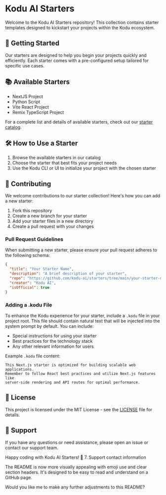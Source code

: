 # Kodu AI Starters

Welcome to the Kodu AI Starters repository! This collection contains starter templates designed to kickstart your projects within the Kodu ecosystem.

## 🚀 Getting Started

Our starters are designed to help you begin your projects quickly and efficiently. Each starter comes with a pre-configured setup tailored for specific use cases.

## 📚 Available Starters

- NextJS Project
- Python Script
- Vite React Project
- Remix TypeScript Project

For a complete list and details of available starters, check out our [starter catalog](link-to-catalog).

## 🛠 How to Use a Starter

1. Browse the available starters in our catalog
2. Choose the starter that best fits your project needs
3. Use the Kodu CLI or UI to initialize your project with the chosen starter

## 🌟 Contributing

We welcome contributions to our starter collection! Here's how you can add a new starter:

1. Fork this repository
2. Create a new branch for your starter
3. Add your starter files in a new directory
4. Create a pull request with your changes

### Pull Request Guidelines

When submitting a new starter, please ensure your pull request adheres to the following schema:

```json
{
  "title": "Your Starter Name",
  "description": "A brief description of your starter",
  "repo": "https://github.com/kodu-ai/starters/tree/main/your-starter-name",
  "creator": "Kodu AI",
  "isOfficial": true
}
```

### Adding a .kodu File

To enhance the Kodu experience for your starter, include a `.kodu` file in your project root. This file should contain natural text that will be injected into the system prompt by default. You can include:

- Special instructions for using your starter
- Best practices for the technology stack
- Any other relevant information for users

Example `.kodu` file content:
```
This Next.js starter is optimized for building scalable web applications.
Remember to follow React best practices and utilize Next.js features like
server-side rendering and API routes for optimal performance.
```

## 📄 License

This project is licensed under the MIT License - see the [LICENSE](LICENSE) file for details.

## 🤝 Support

If you have any questions or need assistance, please open an issue or contact our support team.

Happy coding with Kodu AI Starters! 🎉
7. Support contact information

The README is now more visually appealing with emoji use and clear section headers. It's designed to be easy to read and understand on a GitHub page. 

Would you like me to make any further adjustments to this README?
